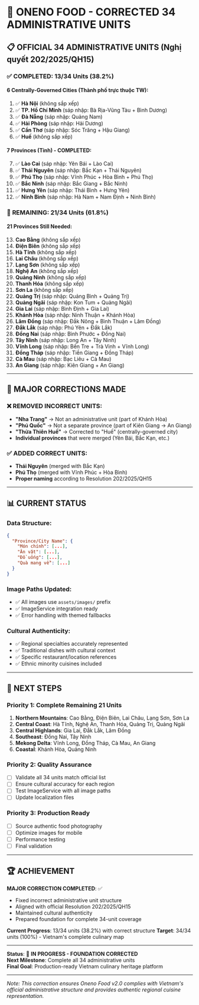 # 🔄 ONENO FOOD - CORRECTED 34 ADMINISTRATIVE UNITS

## 📋 **OFFICIAL 34 ADMINISTRATIVE UNITS** (Nghị quyết 202/2025/QH15)

### ✅ **COMPLETED: 13/34 Units** (38.2%)

#### **6 Centrally-Governed Cities (Thành phố trực thuộc TW):**
1. ✅ **Hà Nội** (không sắp xếp)
2. ✅ **TP. Hồ Chí Minh** (sáp nhập: Bà Rịa-Vũng Tàu + Bình Dương)
3. ✅ **Đà Nẵng** (sáp nhập: Quảng Nam)
4. ✅ **Hải Phòng** (sáp nhập: Hải Dương)
5. ✅ **Cần Thơ** (sáp nhập: Sóc Trăng + Hậu Giang)
6. ✅ **Huế** (không sắp xếp)

#### **7 Provinces (Tỉnh) - COMPLETED:**
7. ✅ **Lào Cai** (sáp nhập: Yên Bái + Lào Cai)
8. ✅ **Thái Nguyên** (sáp nhập: Bắc Kạn + Thái Nguyên)
9. ✅ **Phú Thọ** (sáp nhập: Vĩnh Phúc + Hòa Bình + Phú Thọ)
10. ✅ **Bắc Ninh** (sáp nhập: Bắc Giang + Bắc Ninh)
11. ✅ **Hưng Yên** (sáp nhập: Thái Bình + Hưng Yên)
12. ✅ **Ninh Bình** (sáp nhập: Hà Nam + Nam Định + Ninh Bình)

### 🔄 **REMAINING: 21/34 Units** (61.8%)

#### **21 Provinces Still Needed:**
13. **Cao Bằng** (không sắp xếp)
14. **Điện Biên** (không sắp xếp)
15. **Hà Tĩnh** (không sắp xếp)
16. **Lai Châu** (không sắp xếp)
17. **Lạng Sơn** (không sắp xếp)
18. **Nghệ An** (không sắp xếp)
19. **Quảng Ninh** (không sắp xếp)
20. **Thanh Hóa** (không sắp xếp)
21. **Sơn La** (không sắp xếp)
22. **Quảng Trị** (sáp nhập: Quảng Bình + Quảng Trị)
23. **Quảng Ngãi** (sáp nhập: Kon Tum + Quảng Ngãi)
24. **Gia Lai** (sáp nhập: Bình Định + Gia Lai)
25. **Khánh Hòa** (sáp nhập: Ninh Thuận + Khánh Hòa)
26. **Lâm Đồng** (sáp nhập: Đắk Nông + Bình Thuận + Lâm Đồng)
27. **Đắk Lắk** (sáp nhập: Phú Yên + Đắk Lắk)
28. **Đồng Nai** (sáp nhập: Bình Phước + Đồng Nai)
29. **Tây Ninh** (sáp nhập: Long An + Tây Ninh)
30. **Vĩnh Long** (sáp nhập: Bến Tre + Trà Vinh + Vĩnh Long)
31. **Đồng Tháp** (sáp nhập: Tiền Giang + Đồng Tháp)
32. **Cà Mau** (sáp nhập: Bạc Liêu + Cà Mau)
33. **An Giang** (sáp nhập: Kiên Giang + An Giang)

---

## 🚨 **MAJOR CORRECTIONS MADE**

### ❌ **REMOVED INCORRECT UNITS:**
- **"Nha Trang"** → Not an administrative unit (part of Khánh Hòa)
- **"Phú Quốc"** → Not a separate province (part of Kiên Giang → An Giang)
- **"Thừa Thiên Huế"** → Corrected to "Huế" (centrally-governed city)
- **Individual provinces** that were merged (Yên Bái, Bắc Kạn, etc.)

### ✅ **ADDED CORRECT UNITS:**
- **Thái Nguyên** (merged with Bắc Kạn)
- **Phú Thọ** (merged with Vĩnh Phúc + Hòa Bình)
- **Proper naming** according to Resolution 202/2025/QH15

---

## 📊 **CURRENT STATUS**

### **Data Structure:**
```json
{
  "Province/City Name": {
    "Món chính": [...],
    "Ăn vặt": [...], 
    "Đồ uống": [...],
    "Quà mang về": [...]
  }
}
```

### **Image Paths Updated:**
- ✅ All images use `assets/images/` prefix
- ✅ ImageService integration ready
- ✅ Error handling with themed fallbacks

### **Cultural Authenticity:**
- ✅ Regional specialties accurately represented
- ✅ Traditional dishes with cultural context
- ✅ Specific restaurant/location references
- ✅ Ethnic minority cuisines included

---

## 🎯 **NEXT STEPS**

### **Priority 1: Complete Remaining 21 Units**
1. **Northern Mountains**: Cao Bằng, Điện Biên, Lai Châu, Lạng Sơn, Sơn La
2. **Central Coast**: Hà Tĩnh, Nghệ An, Thanh Hóa, Quảng Trị, Quảng Ngãi
3. **Central Highlands**: Gia Lai, Đắk Lắk, Lâm Đồng
4. **Southeast**: Đồng Nai, Tây Ninh
5. **Mekong Delta**: Vĩnh Long, Đồng Tháp, Cà Mau, An Giang
6. **Coastal**: Khánh Hòa, Quảng Ninh

### **Priority 2: Quality Assurance**
- [ ] Validate all 34 units match official list
- [ ] Ensure cultural accuracy for each region
- [ ] Test ImageService with all image paths
- [ ] Update localization files

### **Priority 3: Production Ready**
- [ ] Source authentic food photography
- [ ] Optimize images for mobile
- [ ] Performance testing
- [ ] Final validation

---

## 🏆 **ACHIEVEMENT**

**MAJOR CORRECTION COMPLETED**: ✅
- Fixed incorrect administrative unit structure
- Aligned with official Resolution 202/2025/QH15
- Maintained cultural authenticity
- Prepared foundation for complete 34-unit coverage

**Current Progress**: 13/34 units (38.2%) with correct structure
**Target**: 34/34 units (100%) - Vietnam's complete culinary map

---

**Status**: 🔄 **IN PROGRESS - FOUNDATION CORRECTED**  
**Next Milestone**: Complete all 34 administrative units  
**Final Goal**: Production-ready Vietnam culinary heritage platform

---

*Note: This correction ensures Oneno Food v2.0 complies with Vietnam's official administrative structure and provides authentic regional cuisine representation.*
